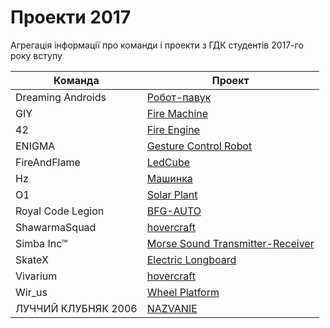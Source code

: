 # Проекти 2017
Агрегація інформації про команди і проекти з ГДК студентів 2017-го року вступу

| Команда  | Проект |
| ------------- | ------------- |
| Dreaming Androids  | [Робот-павук](https://github.com/progbase/DAndroids/tree/master/Project)  |
| GIY  | [Fire Machine](https://github.com/progbase/FFM)  |
| 42 | [Fire Engine](https://github.com/progbase/FireEngine)  |
| ENIGMA | [Gesture Control Robot](https://github.com/progbase/Gesture_controle_robot)  |
| FireAndFlame | [LedCube](https://github.com/progbase/LedCube)  |
| Hz | [Машинка](https://github.com/progbase/hz)  |
| O1 | [Solar Plant](https://github.com/progbase/Solar-Plant)  |
| Royal Code Legion | [BFG-AUTO](https://github.com/progbase/BFG-AUTO)  |
| ShawarmaSquad | [hovercraft](https://github.com/progbase/hovercraft)  |
| Simba Inc™ | [Morse Sound Transmitter-Receiver](https://github.com/progbase/MainSimbaka)  |
| SkateX | [Electric Longboard](https://github.com/progbase/Electric-longboard)  |
| Vivarium | [hovercraft](https://github.com/progbase/Vivarium-Hovercraft)  |
| Wir_us | [Wheel Platform](https://github.com/progbase/Wheel_Platform)  |
| ЛУЧЧИЙ КЛУБНЯК 2006 | [NAZVANIE](https://github.com/progbase/NAZVANIE)  |

